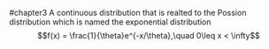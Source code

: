 #chapter3 
A continuous distribution that is realted to the Possion distribution which is named the exponential distribution 
$$f(x) = \frac{1}{\theta}e^{-x/\theta},\quad 0\leq x < \infty$$